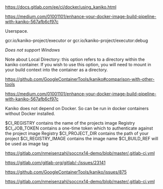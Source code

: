 https://docs.gitlab.com/ee/ci/docker/using_kaniko.html




https://medium.com/01001101/enhance-your-docker-image-build-pipeline-with-kaniko-567afb6cf97c

Userspace.

gcr.io/kaniko-project/executor
or
gcr.io/kaniko-project/executor:debug

*Does not support Windows*

Note about Local Directory: this option refers to a directory within the kaniko container. If you wish to use this option, you will need to mount in your build context into the container as a directory.

https://github.com/GoogleContainerTools/kaniko#comparison-with-other-tools


https://medium.com/01001101/enhance-your-docker-image-build-pipeline-with-kaniko-567afb6cf97c

Kaniko does not depend on Docker. So can be run in docker containers without
Docker installed.


$CI_REGISTRY contains the name of the projects image Registry
$CI_JOB_TOKEN contains a one-time token which to authenticate against the project image Registry
$CI_PROJECT_DIR contains the path of your project
$CI_REGISTRY_IMAGE contains the image name
$CI_BUILD_REF will be used as image tag

https://gitlab.com/nmeisenzahl/soccnx14-demo/blob/master/.gitlab-ci.yml

https://gitlab.com/gitlab-org/gitlab/-/issues/23141

https://github.com/GoogleContainerTools/kaniko/issues/875

https://gitlab.com/nmeisenzahl/soccnx14-demo/blob/master/.gitlab-ci.yml



